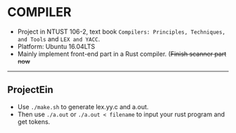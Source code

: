 # COMPILER
* Project in NTUST 106-2, text book `Compilers: Principles, Techniques, and Tools` and `LEX and YACC`.
* Platform: Ubuntu 16.04LTS
* Mainly implement front-end part in a Rust compiler. 
(~~Finish scanner part now~~

***
## ProjectEin
* Use `./make.sh` to generate lex.yy.c and a.out.
* Then use `./a.out` or `./a.out < filename` to input your rust program and get tokens.
